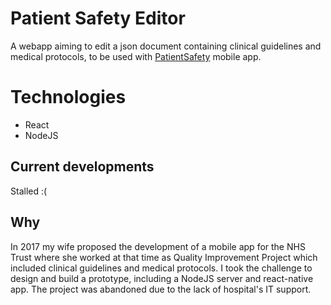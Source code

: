 # Patient Safety Editor

A webapp aiming to edit a json document containing clinical guidelines and medical protocols, to be used with [PatientSafety](https://github.com/janppires/PatientSafety) mobile app.

# Technologies
* React
* NodeJS

## Current developments
Stalled :(

## Why

In 2017 my wife proposed the development of a mobile app for the NHS Trust where she worked at that time as Quality Improvement Project which included clinical guidelines and medical protocols. I took the challenge to design and build a prototype, including a NodeJS server and react-native app. The project was abandoned due to the lack of hospital's IT support.
